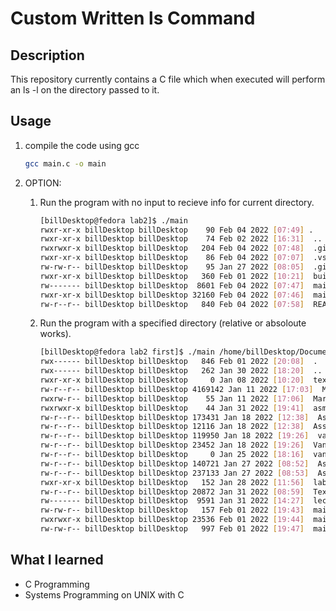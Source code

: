# Custom Written ls Command

## Description
This repository currently contains a C file which when executed will perform an ls -l on the directory passed to it.

## Usage
1. compile the code using gcc
    ```bash
    gcc main.c -o main
    ```
2. OPTION:
   1. Run the program with no input to recieve info for current directory.

        ```bash
        [billDesktop@fedora lab2]$ ./main
        rwxr-xr-x billDesktop billDesktop    90 Feb 04 2022 [07:49] .      
        rwxr-xr-x billDesktop billDesktop    74 Feb 02 2022 [16:31]  ..     
        rwxrwxr-x billDesktop billDesktop   204 Feb 04 2022 [07:48]  .git   
        rwxr-xr-x billDesktop billDesktop    86 Feb 04 2022 [07:07]  .vscode
        rw-rw-r-- billDesktop billDesktop    95 Jan 27 2022 [08:05]  .gitignore
        rwxr-xr-x billDesktop billDesktop   360 Feb 01 2022 [10:21]  build  
        rw------- billDesktop billDesktop  8601 Feb 04 2022 [07:47]  main.c 
        rwxr-xr-x billDesktop billDesktop 32160 Feb 04 2022 [07:46]  main   
        rw-r--r-- billDesktop billDesktop   840 Feb 04 2022 [07:58]  README.md

        ```
    2. Run the program with a specified directory (relative or absoloute works).
   
        ```bash
        [billDesktop@fedora lab2 first]$ ./main /home/billDesktop/Documents/TrentU/2300
        rwx------ billDesktop billDesktop   846 Feb 01 2022 [20:08]  .      
        rwx------ billDesktop billDesktop   262 Jan 30 2022 [18:20]  ..     
        rwxr-xr-x billDesktop billDesktop     0 Jan 08 2022 [10:20]  textbooknotes
        rw-r--r-- billDesktop billDesktop 4169142 Jan 11 2022 [17:03]  Mars4_5.jar
        rwxrw-r-- billDesktop billDesktop    55 Jan 11 2022 [17:06]  Mars.sh
        rwxrwxr-x billDesktop billDesktop    44 Jan 31 2022 [19:41]  asmFiles
        rw-r--r-- billDesktop billDesktop 173431 Jan 18 2022 [12:38]  Assignment1.odt
        rw-r--r-- billDesktop billDesktop 12116 Jan 18 2022 [12:38]  Assignment1.ods
        rw-r--r-- billDesktop billDesktop 119950 Jan 18 2022 [19:26]  vanleeuwen_lab1_2.png
        rw-r--r-- billDesktop billDesktop 23452 Jan 18 2022 [19:26]  VanLeeuwen_lab1_2.png
        rw-r--r-- billDesktop billDesktop     0 Jan 25 2022 [18:16]  vanleeuwen_lab2_1.ng
        rw-r--r-- billDesktop billDesktop 140721 Jan 27 2022 [08:52]  Assignment1.docx
        rw-r--r-- billDesktop billDesktop 237133 Jan 27 2022 [08:53]  Assignment1.pdf
        rwxr-xr-x billDesktop billDesktop   152 Jan 28 2022 [11:56]  lab3   
        rw-r--r-- billDesktop billDesktop 20872 Jan 31 2022 [08:59]  Textbook Notes.odt
        rw------- billDesktop billDesktop  9591 Jan 31 2022 [14:27]  lecturenotes.odt
        rw-rw-r-- billDesktop billDesktop   157 Feb 01 2022 [19:43]  main.c 
        rwxrwxr-x billDesktop billDesktop 23536 Feb 01 2022 [19:44]  main   
        rw-rw-r-- billDesktop billDesktop   997 Feb 01 2022 [19:47]  main.s 
        ```

## What I learned
- C Programming
- Systems Programming on UNIX with C